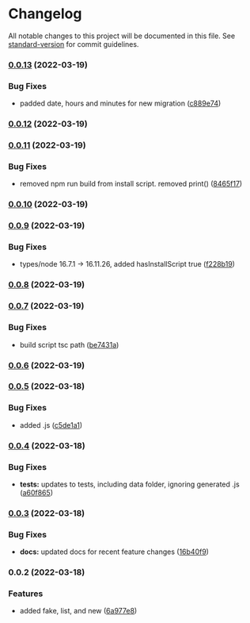 # Changelog

All notable changes to this project will be documented in this file. See [standard-version](https://github.com/conventional-changelog/standard-version) for commit guidelines.

### [0.0.13](https://github.com/tpalko/dbup-downtown/compare/v0.0.12...v0.0.13) (2022-03-19)


### Bug Fixes

* padded date, hours and minutes for new migration ([c889e74](https://github.com/tpalko/dbup-downtown/commit/c889e740483cda739613c97b1c69a01faa805a71))

### [0.0.12](https://github.com/tpalko/dbup-downtown/compare/v0.0.11...v0.0.12) (2022-03-19)

### [0.0.11](https://github.com/tpalko/dbup-downtown/compare/v0.0.10...v0.0.11) (2022-03-19)


### Bug Fixes

* removed npm run build from install script. removed print() ([8465f17](https://github.com/tpalko/dbup-downtown/commit/8465f17e55bb4d7d03cfafbdf9fc8c8d46644e27))

### [0.0.10](https://github.com/tpalko/dbup-downtown/compare/v0.0.9...v0.0.10) (2022-03-19)

### [0.0.9](https://github.com/tpalko/dbup-downtown/compare/v0.0.8...v0.0.9) (2022-03-19)


### Bug Fixes

* types/node 16.7.1 -> 16.11.26, added hasInstallScript true ([f228b19](https://github.com/tpalko/dbup-downtown/commit/f228b19b076911f0e016ca7db0584c2de68e2d48))

### [0.0.8](https://github.com/tpalko/dbup-downtown/compare/v0.0.7...v0.0.8) (2022-03-19)

### [0.0.7](https://github.com/tpalko/dbup-downtown/compare/v0.0.6...v0.0.7) (2022-03-19)


### Bug Fixes

* build script tsc path ([be7431a](https://github.com/tpalko/dbup-downtown/commit/be7431a5d764f536b10a65654a25a3abcd4dc7bf))

### [0.0.6](https://github.com/tpalko/dbup-downtown/compare/v0.0.5...v0.0.6) (2022-03-19)

### [0.0.5](https://github.com/tpalko/dbup-downtown/compare/v0.0.4...v0.0.5) (2022-03-18)


### Bug Fixes

* added .js ([c5de1a1](https://github.com/tpalko/dbup-downtown/commit/c5de1a18f59261a0d5b8900efed55d835dce0a28))

### [0.0.4](https://github.com/tpalko/dbup-downtown/compare/v0.0.3...v0.0.4) (2022-03-18)


### Bug Fixes

* **tests:** updates to tests, including data folder, ignoring generated .js ([a60f865](https://github.com/tpalko/dbup-downtown/commit/a60f8658260e51a1bc373b05da29ccbe726746c4))

### [0.0.3](https://github.com/tpalko/dbup-downtown/compare/v0.0.2...v0.0.3) (2022-03-18)


### Bug Fixes

* **docs:** updated docs for recent feature changes ([16b40f9](https://github.com/tpalko/dbup-downtown/commit/16b40f9826521dc0213b42c5955dd017884e05b5))

### 0.0.2 (2022-03-18)


### Features

* added fake, list, and new ([6a977e8](https://github.com/tpalko/dbup-downtown/commit/6a977e8ecc4a02169ce84aa4e220cb0a07404d29))
